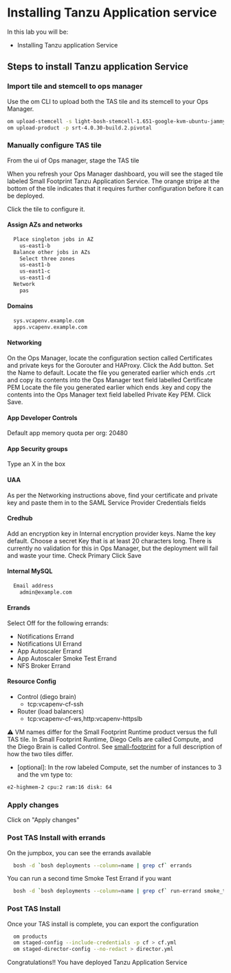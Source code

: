 # Installing Tanzu Application service

In this lab you will be:

- Installing Tanzu application Service

## Steps to install Tanzu application Service

### Import tile and stemcell to ops manager

Use the om CLI to upload both the TAS tile and its stemcell to your Ops
Manager.

```bash
om upload-stemcell -s light-bosh-stemcell-1.651-google-kvm-ubuntu-jammy-go_agent.tgz
om upload-product -p srt-4.0.30-build.2.pivotal
```

### Manually configure TAS tile

From the ui of Ops manager, stage the TAS tile

When you refresh your Ops Manager dashboard, you will see the staged tile
labeled Small Footprint Tanzu Application Service. The orange stripe at the
bottom of the tile indicates that it requires further configuration before it can be deployed.

Click the tile to configure it.

#### Assign AZs and networks

```bash
  Place singleton jobs in AZ
    us-east1-b
  Balance other jobs in AZs
    Select three zones
    us-east1-b
    us-east1-c
    us-east1-d
  Network
    pas
```

#### Domains

```bash
  sys.vcapenv.example.com
  apps.vcapenv.example.com
```

#### Networking

On the Ops Manager, locate the configuration section called Certificates and private keys for the Gorouter and HAProxy.
Click the Add button.
Set the Name to default.
Locate the file you generated earlier which ends .crt and copy its contents
into the Ops Manager text field labelled Certificate PEM
Locate the file you generated earlier which ends .key and copy the contents
into the Ops Manager text field labelled Private Key PEM.
Click Save.

#### App Developer Controls

Default app memory quota per org: 20480

#### App Security groups

Type an X in the box

#### UAA

As per the Networking instructions above, find your certificate and private key and paste them in to the SAML Service Provider Credentials fields

#### Credhub

Add an encryption key in Internal encryption provider keys.
Name the key default.
Choose a secret Key that is at least 20 characters long. There is currently no validation for this in Ops Manager, but the deployment will fail and waste your time.
Check Primary
Click Save

#### Internal MySQL

```bash
  Email address
    admin@example.com
```

#### Errands

Select Off for the following errands:

- Notifications Errand
- Notifications UI Errand
- App Autoscaler Errand
- App Autoscaler Smoke Test Errand
- NFS Broker Errand

#### Resource Config

- Control (diego brain)
  - tcp:vcapenv-cf-ssh
- Router (load balancers)
  - tcp:vcapenv-cf-ws,http:vcapenv-httpslb

:warning: VM names differ for the Small Footprint Runtime product versus the full TAS tile. In Small Footprint Runtime, Diego Cells are called Compute, and the Diego Brain is called Control. See [small-footprint](https://docs.vmware.com/en/VMware-Tanzu-Application-Service/4.0/tas-for-vms/small-footprint.html) for a full description of how the two tiles differ.

- [optional]: In the row labeled Compute, set the number of instances to 3 and the vm type to:

```bash
e2-highmem-2 cpu:2 ram:16 disk: 64
```

### Apply changes

 Click on "Apply changes"

### Post TAS Install with errands

On the jumpbox, you can see the errands available

```bash
  bosh -d `bosh deployments --column=name | grep cf` errands
```

You can run a second time Smoke Test Errand if you want

```bash
  bosh -d `bosh deployments --column=name | grep cf` run-errand smoke_tests
```

### Post TAS Install

Once your TAS install is complete, you can export the configuration

```bash
  om products
  om staged-config --include-credentials -p cf > cf.yml
  om staged-director-config --no-redact > director.yml
```

Congratulations!! You have deployed Tanzu Application Service
